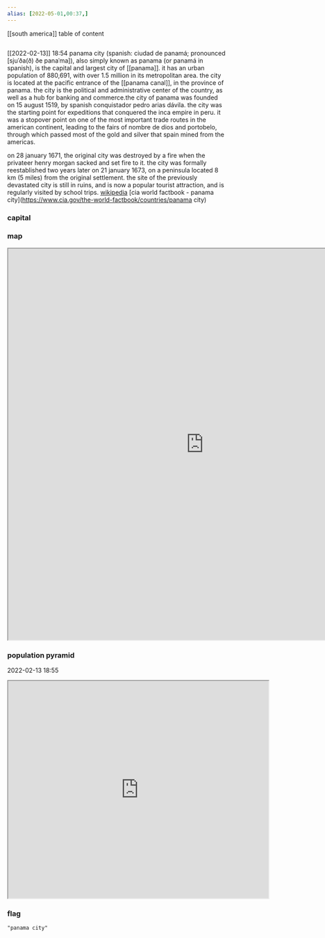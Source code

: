 ```yaml
---
alias: [2022-05-01,00:37,]
---
```

[[south america]]
table of content
```toc
```
[[2022-02-13]] 18:54
panama city (spanish: ciudad de panamá; pronounced [sjuˈða(ð) ðe panaˈma]), also simply known as panama (or panamá in spanish), is the capital and largest city of [[panama]]. it has an urban population of 880,691, with over 1.5 million in its metropolitan area. the city is located at the pacific entrance of the [[panama canal]], in the province of panama. the city is the political and administrative center of the country, as well as a hub for banking and commerce.the city of panama was founded on 15 august 1519, by spanish conquistador pedro arias dávila. the city was the starting point for expeditions that conquered the inca empire in peru. it was a stopover point on one of the most important trade routes in the american continent, leading to the fairs of nombre de dios and portobelo, through which passed most of the gold and silver that spain mined from the americas.

on 28 january 1671, the original city was destroyed by a fire when the privateer henry morgan sacked and set fire to it. the city was formally reestablished two years later on 21 january 1673, on a peninsula located 8 km (5 miles) from the original settlement. the site of the previously devastated city is still in ruins, and is now a popular tourist attraction, and is regularly visited by school trips.
[wikipedia](https://en.wikipedia.org/wiki/panama%20city)
[cia world factbook - panama city](https://www.cia.gov/the-world-factbook/countries/panama city)
### capital

### map
<iframe src="https://duckduckgo.com/?t=ffab&q=panama city&ia=web&iaxm=about" width="900" height="900" ></iframe>

### population pyramid

2022-02-13 18:55

<iframe src="https://www.populationpyramid.net/panama city/2019/" width="600" height="500" ></iframe>

### flag

```query
"panama city"
```